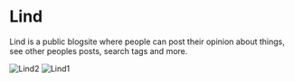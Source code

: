 # Lind
 
Lind is a public blogsite where people can post their 
opinion about things, see other peoples posts, search 
tags and more.

![Lind2](https://user-images.githubusercontent.com/83218456/198850416-ba75e9ec-1c79-44a7-96d0-8fa551761b39.PNG)
![Lind1](https://user-images.githubusercontent.com/83218456/198850417-63624458-d2a9-4090-bfe6-744e8e311926.PNG)
